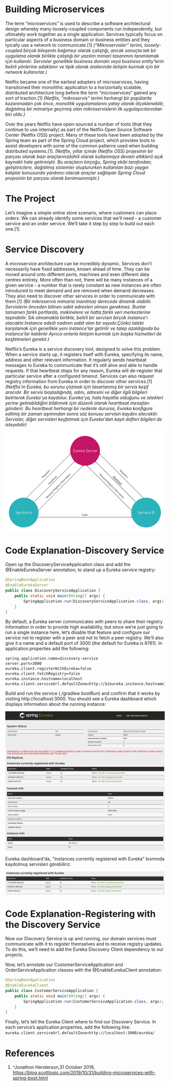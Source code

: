 # Building Microservices
The term “microservices” is used to describe a software architectural design whereby many loosely-coupled components run independently, but ultimately work together as a single application. Services typically focus on particular aspects of a business domain or business entities and they tyically use a network to communicate.[1] *(“Mikroservisler” terimi, loosely-coupled  birçok bileşenin bağımsız olarak çalıştığı, ancak sonuçta tek bir uygulama olarak birlikte çalıştığı bir yazılım mimari tasarımını tanımlamak için kullanılır. Servisler genellikle business domain veya business entity'lerin belirli yönlerine odaklanır ve tipik olarak aralarında iletişim kurmak için bir network kullanırlar.)*

Netflix became one of the earliest adopters of microservices, having transitioned their monolithic application to a horizontally scalable, distributed architecture long before the term “microservices” gained any sort of traction.[1] *(Netflix, “mikroservis” terimi herhangi bir popülarite kazanmadan çok önce, monolitik uygulamalarını yatay olarak ölçeklenebilir, dağıtılmış bir mimariye geçirmiş olan mikroservislerin ilk uygulayıcılarından biri oldu.)*

Over the years Netflix have open-sourced a number of tools (that they continue to use internally) as part of the Netflix Open Source Software Center (Netflix OSS) project. Many of these tools have been adopted by the Spring team as part of the Spring Cloud project, which provides tools to assist developers with some of the common patterns used when building distributed systems.[1]. *(Netflix, yıllar içinde (Netflix OSS) projesinin bir parçası olarak bazı araçlarını(dahili olarak kullanmaya devam ettikleri) açık kaynaklı hale getirmiştir. Bu araçların birçoğu, Spring ekibi tarafından; geliştiricilere, dağıtılmış sistemler oluştururken kullanılan bazı yaygın kalıplar konusunda yardımcı olacak araçlar sağlayan Spring Cloud projesinin bir parçası olarak benimsenmiştir.)*


# The Project
Let’s imagine a simple online store scenario, where customers can place orders. We can already identify some services that we’ll need - a customer service and an order service. We’ll take it step by step to build out each one.[1]

# Service Discovery
A microservice architecture can be incredibly dynamic. Services don’t necessarily have fixed addresses, known ahead of time. They can be moved around onto different ports, machines and even different data centres entirely. More often than not, there will be many instances of a given service - a number that is rarely constant as new instances are often introduced to meet demand and are removed when demand decreases. They also need to discover other services in order to communicate with them.[1] *(Bir mikroservis mimarisi inanılmaz derecede dinamik olabilir. Servislerin önceden bilinen sabit adresleri olması gerekmez. Bunlar tamamen farklı portlarda, makinelere ve hatta farklı veri merkezlerine taşınabilir. Sık olmamakla birlikte, belirli bir servisin birçok instance'ı olacaktır.Instance adedi nadiren sabit olan bir sayıdır.Çünkü talebi karşılamak için genellikle yeni instance'lar getirilir ve talep azaldığında bu instance'lar kaldırılır Ayrıca onlarla iletişim kurmak için başka hizmetleri de keşfetmeleri gerekir.)*

Netflix’s Eureka is a service discovery tool, designed to solve this problem. When a service starts up, it registers itself with Eureka, specifying its name, address and other relevant information. It regularly sends heartbeat messages to Eureka to communicate that it’s still alive and able to handle requests. If that heartbeat stops for any reason, Eureka will de-register that particular service after a configured timeout. Services can also request registry information from Eureka in order to discover other services.[1] *(Netflix’in Eureka, bu sorunu çözmek için tasarlanmış bir servis keşif aracıdır. Bir servis başladığında, adını, adresini ve diğer ilgili bilgileri belirterek Eureka'ya kaydolur. Eureka'ya, hala hayatta olduğunu ve istekleri yerine getirebildiğini bildirmek için düzenli olarak heartbeat mesajları gönderir. Bu heartbeat herhangi bir nedenle durursa, Eureka konfigure edilmiş bir zaman aşımından sonra söz konusu servisin kaydını silecektir. Servisler, diğer servisleri keşfetmek için Eureka'dan kayıt defteri bilgileri de isteyebilir)*


![Alt text](images/eureka-diagram.jpg?raw=true "Title")


# Code Explanation-Discovery Service
Open up the DiscoveryServiceApplication class and add the @EnableEurekaServer annotation, to stand up a Eureka service registry:
```java
@SpringBootApplication
@EnableEurekaServer
public class DiscoveryServiceApplication {
    public static void main(String[] args) {
        SpringApplication.run(DiscoveryServiceApplication.class, args);
    }
}
```
By default, a Eureka server communicates with peers to share their registry information in order to provide high availability, but since we’re just going to run a single instance here, let’s disable that feature and configure our service not to register with a peer and not to fetch a peer registry. We’ll also give it a name and a default port of 3000 (the default for Eureka is 8761). In application.properties add the following:

```
spring.application.name=discovery-service
server.port=3000
eureka.client.registerWithEureka=false
eureka.client.fetchRegistry=false
eureka.instance.hostname=localhost
eureka.client.serviceUrl.defaultZone=http://${eureka.instance.hostname}:${server.port}/eureka/
```

Build and run the service (./gradlew bootRun) and confirm that it works by visiting http://localhost:3000. You should see a Eureka dashboard which displays information about the running instance:

![Alt text](images/euraka-dashboard-1.png?raw=true "Title")
![Alt text](images/euraka-dashboard-2.png?raw=true "Title")



Eureka dashboard'da, "Instances currently registered with Eureka" kısmında kaydolmuş servisleri görebiliriz.

![Alt text](images/instances-currenty-registered-with-eureka.png?raw=true "Title")


# Code Explanation-Registering with the Discovery Service
Now our Discovery Service is up and running, our domain services must communicate with it to register themselves and to receive registry updates. To do this, we’ll need to add the Eureka Discovery Client dependency to our projects. 

Now, let’s annotate our CustomerServiceApplication and OrderServiceApplication classes with the @EnableEurekaClient annotation:

```java
@SpringBootApplication
@EnableEurekaClient
public class CustomerServiceApplication {
    public static void main(String[] args) {
        SpringApplication.run(CustomerServiceApplication.class, args);
    }
}
````

Finally, let’s tell the Eureka Client where to find our Discovery Service. In each service’s application.properties, add the following line:
```eureka.client.serviceUrl.defaultZone=http://localhost:3000/eureka/```












# References
1. ^Jonathon Henderson,31 October 2019, https://blog.scottlogic.com/2019/10/31/building-microservices-with-spring-boot.html
